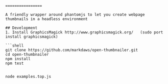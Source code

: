 ```open-thumbnailer
================

A friendly wrapper around phantomjs to let you create webpage thumbnails in a headless environment

## Development
1. Install GraphicsMagick http://www.graphicsmagick.org/   (sudo port install graphicsmagick)

```shell
git clone https://github.com/markdaws/open-thumbnailer.git
cd open-thumbnailer
npm install
npm test


node examples.top.js